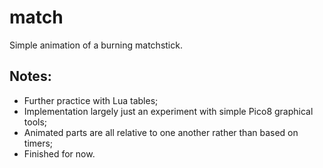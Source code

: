 # match
Simple animation of a burning matchstick.

## Notes:
* Further practice with Lua tables;
* Implementation largely just an experiment with simple Pico8 graphical tools;
* Animated parts are all relative to one another rather than based on timers;
* Finished for now.